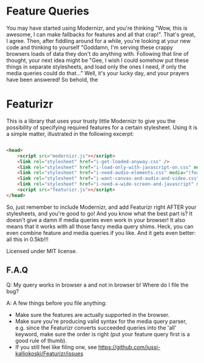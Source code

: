 Feature Queries
===============

You may have started using Modernizr, and you're thinking "Wow, this is awesome, I can make fallbacks for features and all that crap!". That's great, I agree.
Then, after fiddling around for a while, you're looking at your new code and thinking to yourself "Goddamn, I'm serving these crappy browsers loads of data they don't do anything with.
Following that line of thought, your next idea might be "Gee, I wish I could somehow put these things in separate stylesheets, and load only the ones I need, if only the media queries could do that..."
Well, it's your lucky day, and your prayers have been answered! So behold, the

Featurizr
=========

This is a library that uses your trusty little Modernizr to give you the possibility of specifying required features for a certain stylesheet.
Using it is a simple matter, illustrated in the following excerpt:

```html

<head>
	<script src="modernizr.js"></script>
	<link rel="stylesheet" href="i-get-loaded-anyway.css" />
	<link rel="stylesheet" href="i-load-only-with-javascript-on.css" media="(feature: js)" />
	<link rel="stylesheet" href="i-need-audio-elements.css" media="(feature: audio)" />
	<link rel="stylesheet" href="i-want-canvas-and-audio-and-video.css" media="(feature: audio, video) and (feature: canvas)" />
	<link rel="stylesheet" href="i-need-a-wide-screen-and-javascript" media="(feature: js) and (min-width: 1000px)" />
	<script src="featurizr.js"></script>
</head>

```

So, just remember to include Modernizr, and add Featurizr right AFTER your stylesheets, and you're good to go!
And you know what the best part is? It doesn't give a damn if media queries even work in your browser! It also means that it works with all those fancy media query shims. Heck, you can even combine feature and media queries if you like. And it gets even better: all this in 0.5kb!!!

Licensed under MIT license.

F.A.Q
-----

Q: My query works in browser a and not in browser b! Where do I file the bug?

A: A few things before you file anything:

* Make sure the features are actually supported in the browser.
* Make sure you're producing valid syntax for the media query parser, e.g. since the Featurizr converts succeeded queries into the 'all' keyword, make sure the order is right (put your feature query first is a good rule of thumb).
* If you still feel like filing one, see https://github.com/jussi-kalliokoski/Featurizr/issues
